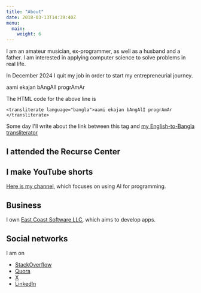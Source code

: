 ```yaml
---
title: "About"
date: 2018-03-13T14:39:40Z
menu:
  main:
    weight: 6
---
```


I am an amateur musician, ex-programmer, as well as a husband and a father.
I am interested in applying computer science to solve problems in real life.

In December 2024 I quit my job in order to start my entrepreneurial journey.

<transliterate language="bangla">aami ekajan bAngAlI progrAmAr
</transliterate>

The HTML code for the above line is

```
<transliterate language="bangla">aami ekajan bAngAlI progrAmAr
</transliterate>
```

Some day I'll write about the link between this tag and [my English-to-Bangla transliterator](http://debamitro.github.io/generate-bangla-utf8-cljs-demo/)

<h2>I attended the Recurse Center</h2>
<script async defer src="https://www.recurse-scout.com/loader.js?t=8869b8fec4c9e0b04bd6c32d01776c91"></script>

<h2>I make YouTube shorts</h2>

<a href="https://www.youtube.com/@Programmingisdead" target="_blank">Here is my channel</a>, which focuses on using AI for programming.

<h2>Business</h2>

I own [East Coast Software LLC](https://www.eastcoastsoft.com), which aims to develop apps.

<h2>Social networks</h2>
I am on

* <a href="https://stackoverflow.com/users/887332/debamitro" target="_blank">StackOverflow</a>
* <a href="https://www.quora.com/profile/Debamitro-Chakraborti" target="_blank">Quora</a>
* <a href="https://x.com/debamitro" target="_blank">X</a>
* <a href="https://www.linkedin.com/in/debamitro" target="_blank">LinkedIn</a>

